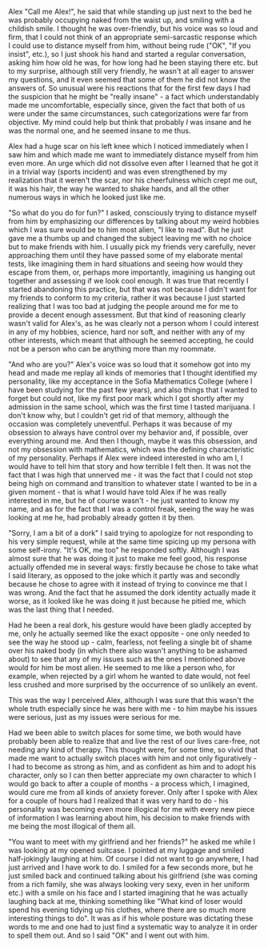 Alex
"Call me Alex!", he said that while standing up just next to the bed he was probably occupying naked from the waist up, and smiling with a childish smile. I thought he was over-friendly, but his voice was so loud and firm, that I could not think of an appropriate semi-sarcastic response which I could use to distance myself from him, without being rude ("OK", "If you insist", etc.), so I just shook his hand and started a regular conversation, asking him how old he was, for how long had he been staying there etc. but to my surprise, although still very friendly, he wasn't at all eager to answer my questions, and it even seemed that some of them he did not know the answers of. So unusual were his reactions that for the first few days I had the suspicion that he might be "really insane" - a fact which understandably made me uncomfortable, especially since, given the fact that both of us were under the same circumstances, such categorizations were far from objective. My mind could help but think that probably *I* was insane and he was the normal one, and he seemed insane to me thus.

Alex had a huge scar on his left knee which I noticed immediately when I saw him and which made me want to immediately distance myself from him even more. An urge which did not dissolve even after I learned that he got it in a trivial way (sports incident) and was even strengthened by my realization that it weren't the scar, nor his cheerfulness which crept me out, it was his hair, the way he wanted to shake hands, and all the other numerous ways in which he looked just like me. 

"So what do you do for fun?" I asked, consciously trying to distance myself from him by emphasizing our differences by talking about my weird hobbies which I was sure would be to him most alien, "I like to read". But he just gave me a thumbs up and changed the subject leaving me with no choice but to make friends with him. I usually pick my friends very carefully, never approaching them until they have passed some of my elaborate mental tests, like imagining them in hard situations and seeing how would they escape from them, or, perhaps more importantly, imagining us hanging out together and assessing if we look cool enough. It was true that recently I started abandoning this practice, but that was not because I didn't want for my friends to conform to my criteria, rather it was because I just started realizing that I was too bad at judging the people around me for me to provide a decent enough assessment. But that kind of reasoning clearly wasn't valid for Alex's, as he was clearly not a person whom I could interest in any of my hobbies, science, hard nor soft, and neither with any of my other interests, which meant that although he seemed accepting, he could not be a person who can be anything more than my roommate.


"And who are you?" Alex's voice was so loud that it somehow got into my head and made me replay all kinds of memories that I thought identified my personality, like my acceptance in the Sofia Mathematics College (where I have been studying for the past few years), and also things that I wanted to forget but could not, like my first poor mark which I got shortly after my admission in the same school, which was the first time I tasted marijuana. I don't know why, but I couldn't get rid of that memory, although the occasion was completely uneventful. Perhaps it was because of my obsession to always have control over my behavior and, if possible, over everything around me. And then I though, maybe it was this obsession, and not my obsession with mathematics, which was the defining characteristic of my personality. Perhaps if Alex were indeed interested in who am I, I would have to tell him that story and how terrible I felt then. It was not the fact that I was high that unnerved me - it was the fact that I could not stop being high on command and transition to whatever state I wanted to be in a given moment - that is what I would have told Alex if he was really interested in me, but he of course wasn't - he just wanted to know my name, and as for the fact that I was a control freak, seeing the way he was looking at me he, had probably already gotten it by then.

"Sorry, I am a bit of a dork" I said trying to apologize for not responding to his very simple request, while at the same time spicing up my persona with some self-irony. "It's OK, me too" he responded softly. Although I was almost sure that he was doing it just to make me feel good, his response actually offended me in several ways: firstly because he chose to take what I said literary, as opposed to the joke which it partly was and secondly because he chose to agree with it instead of trying to convince me that I was wrong. And the fact that he assumed the dork identity actually made it worse, as it looked like he was doing it just because he pitied me, which was the last thing that I needed. 

Had he been a real dork, his gesture would have been gladly accepted by me, only he actually seemed like the exact opposite - one only needed to see the way he stood up - calm, fearless, not feeling a single bit of shame over his naked body (in which there also wasn't anything to be ashamed about) to see that any of my issues such as the ones I mentioned above would for him be most alien. He seemed to me like a person who, for example, when rejected by a girl whom he wanted to date would, not feel less crushed and more surprised by the occurrence of so unlikely an event. 

This was the way I perceived Alex, although I was sure that this wasn't the whole truth especially since he was here with me - to him maybe his issues were serious, just as my issues were serious for me. 

Had we been able to switch places for some time, we both would have probably been able to realize that and live the rest of our lives care-free, not needing any kind of therapy. This thought were, for some time, so vivid that made me want to actually switch places with him and not only figuratively - I had to become as strong as him, and as confident as him and to adopt his character, only so I can then better appreciate my own character to which I would go back to after a couple of months - a process which, I imagined, would cure me from all kinds of anxiety forever. Only after I spoke with Alex for a couple of hours had I realized that it was very hard to do - his personality was becoming even more illogical for me with every new piece of information I was learning about him, his decision to make friends with me being the most illogical of them all.

"You want to meet with my girlfriend and her friends?" he asked me while I was looking at my opened suitcase. I pointed at my luggage and smiled half-jokingly laughing at him. Of course I did not want to go anywhere, I had just arrived and I have work to do. I smiled for a few seconds more, but he just smiled back and continued talking about his girlfriend (she was coming from a rich family, she was always looking very sexy, even in her uniform etc.) with a smile on his face and I started imagining that he was actually laughing back at me, thinking something like "What kind of loser would spend his evening tidying up his clothes, where there are so much more interesting things to do". It was as if his whole posture was dictating these words to me and one had to just find a systematic way to analyze it in order to spell them out. And so I said "OK" and I went out with him.

